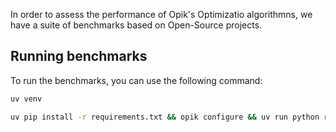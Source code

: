 In order to assess the performance of Opik's Optimizatio algorithmns, we have a suite of benchmarks based on Open-Source projects.

## Running benchmarks

To run the benchmarks, you can use the following command:

```bash
uv venv

uv pip install -r requirements.txt && opik configure && uv run python run_benchmark.py
```
